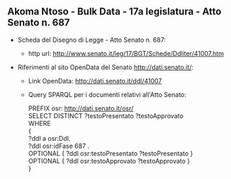 ## Akoma Ntoso - Bulk Data - 17a legislatura - Atto Senato n. 687 ##

* Scheda del Disegno di Legge - Atto Senato n. 687:
	* http url: http://www.senato.it/leg/17/BGT/Schede/Ddliter/41007.htm

* Riferimenti al sito OpenData del Senato http://dati.senato.it/:
	* Link OpenData: http://dati.senato.it/ddl/41007
	* Query SPARQL per i documenti relativi all'Atto Senato:

        PREFIX osr: <http://dati.senato.it/osr/>  
		SELECT DISTINCT ?testoPresentato ?testoApprovato  
		WHERE  
		{  
		    ?ddl a osr:Ddl.  
		    ?ddl osr:idFase 687 .  
		    OPTIONAL { ?ddl osr:testoPresentato ?testoPresentato }  
		    OPTIONAL { ?ddl osr:testoApprovato ?testoApprovato }  
		}
		